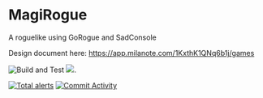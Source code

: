 # MagiRogue
A roguelike using GoRogue and SadConsole

Design document here:
https://app.milanote.com/1KxthK1QNq6b1j/games

![Build and Test](https://github.com/Sofistico/MagiRogue/workflows/Build%20and%20Test/badge.svg?event=push) [![](https://tokei.rs/b1/github/Sofistico/MagiRogue)](https://github.com/XAMPPRocky/tokei).

[![Total alerts](https://img.shields.io/lgtm/alerts/g/Sofistico/MagiRogue.svg?logo=lgtm&logoWidth=18)](https://lgtm.com/projects/g/Sofistico/MagiRogue/alerts/)
[![Commit Activity](https://img.shields.io/github/commit-activity/m/Sofistico/MagiRogue)](https://github.com/Sofistico/MagiRogue/graphs/contributors)

